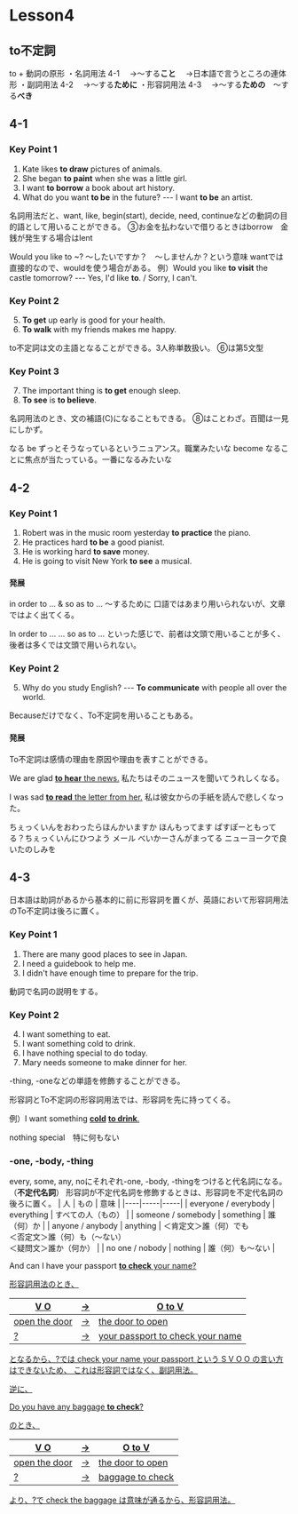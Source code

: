 # Lesson4
## to不定詞
to + 動詞の原形
・名詞用法 4-1
　→〜する**こと**
　→日本語で言うところの連体形
・副詞用法 4-2
　→〜する**ために**
・形容詞用法 4-3
　→〜する**ための**　〜する**べき**

## 4-1
### Key Point 1
1. Kate likes **to draw** pictures of animals.
2. She began **to paint** when she was a little girl.
3. I want **to borrow** a book about art history.
4. What do you want **to be** in the future? --- I want **to be** an artist.

名詞用法だと、want, like, begin(start), decide, need, continueなどの動詞の目的語として用いることができる。
③お金を払わないで借りるときはborrow　金銭が発生する場合はlent

Would you like to ~?
〜したいですか？　〜しませんか？という意味
wantでは直接的なので、wouldを使う場合がある。
例）Would you like **to visit** the castle tomorrow? --- Yes, I'd like **to**. / Sorry, I can't.

### Key Point 2
5. **To get** up early is good for your health.
6. **To walk** with my friends makes me happy.

to不定詞は文の主語となることができる。3人称単数扱い。
⑥は第5文型

### Key Point 3
7. The important thing is **to get** enough sleep.
8. **To see** is **to believe**.

名詞用法のとき、文の補語\(C\)になることもできる。
⑧はことわざ。百聞は一見にしかず。

なる
be ずっとそうなっているというニュアンス。職業みたいな
become なることに焦点が当たっている。一番になるみたいな

## 4-2
### Key Point 1
1. Robert was in the music room yesterday **to practice** the piano.
2. He practices hard **to be** a good pianist.
3. He is working hard **to save** money.
4. He is going to visit New York **to see** a musical.

#### 発展
in order to ... & so as to ...
〜するために
口語ではあまり用いられないが、文章ではよく出てくる。

In order to ...
... so as to ...
といった感じで、前者は文頭で用いることが多く、後者は多くでは文頭で用いられない。

### Key Point 2
5. Why do you study English? --- **To communicate** with people all over the world.

Becauseだけでなく、To不定詞を用いることもある。

#### 発展
To不定詞は感情の理由を原因や理由を表すことができる。

We are glad <u>**to hear** the news.</u>
私たちはそのニュースを聞いてうれしくなる。

I was sad <u>**to read** the letter from her.</u>
私は彼女からの手紙を読んで悲しくなった。

ちぇっくいんをおわったらほんかいますか
ほんもってます
ぱすぽーともってる？ちぇっくいんにひつよう
メール
べいかーさんがまってる
ニューヨークで良いたのしみを

## 4-3
日本語は助詞があるから基本的に前に形容詞を置くが、英語において形容詞用法のTo不定詞は後ろに置く。
### Key Point 1
1. There are many good places to see in Japan.
2. I need a guidebook to help me.
3. I didn't have enough time to prepare for the trip.

動詞で名詞の説明をする。

### Key Point 2
4. I want something to eat.
5. I want something cold to drink.
6. I have nothing special to do today.
7. Mary needs someone to make dinner for her.

-thing, -oneなどの単語を修飾することができる。

形容詞とTo不定詞の形容詞用法では、形容詞を先に持ってくる。

例）I want something <u>**cold**</u> <u>**to drink**.</u>

nothing special　特に何もない
### -one, -body, -thing
every, some, any, noにそれぞれ-one, -body, -thingをつけると代名詞になる。（**不定代名詞**）
形容詞が不定代名詞を修飾するときは、形容詞を不定代名詞の後ろに置く。
| 人 | もの | 意味 |
|----|-----|-----|
| everyone / everybody | everything | すべての人（もの） |
| someone / somebody | something | 誰（何）か |
| anyone / anybody | anything | ＜肯定文＞誰（何）でも<br>＜否定文＞誰（何）も（〜ない）<br>＜疑問文＞誰か（何か） |
| no one / nobody | nothing | 誰（何）も〜ない |

And can I have your passport <u>**to check** your name?

形容詞用法のとき、

| V O | → | O to V |
|-----|----|--------|
|open the door| → |the door to open |
|?| → |your passport to check your name

となるから、?では check your name your passport という S V O O の言い方はできないため、
これは形容詞ではなく、副詞用法。

逆に、

Do you have any baggage **to check**?

のとき、

|V O |→ |O to V|
|----|-|-|
|open the door | → | the door to open
|? |→ |baggage to check|

より、?で check the baggage は意味が通るから、形容詞用法。
<!--stackedit_data:
eyJoaXN0b3J5IjpbMjA2OTUwMzU0NCwyMDQ5MzU2MjMwLDEzNj
EyMTA4NTgsMTU3NjU5ODg4MSwtMTk3MzYyOTczXX0=
-->